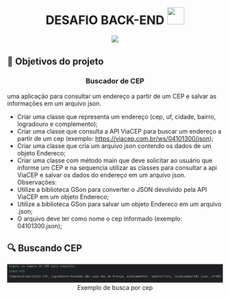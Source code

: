 <h1 align="center"> DESAFIO BACK-END <img loading="lazy" src="https://cdn.jsdelivr.net/gh/devicons/devicon/icons/java/java-original.svg" width="40" height="40"/> </h1>

<p align="center">
<img loading="lazy" src="http://img.shields.io/static/v1?label=STATUS&message=EM%20DESENVOLVIMENTO&color=GREEN&style=for-the-badge"/>
</p>


## 🔨 Objetivos do projeto
<h3 align="center">Buscador de CEP</h3>

uma aplicação para consultar um endereço a partir de um CEP e salvar as informações em um arquivo json.

- Criar uma classe que representa um endereço (cep, uf, cidade, bairro, logradouro e complemento);
- Criar uma classe que consulta a API ViaCEP para buscar um endereço a partir de um cep (exemplo: https://viacep.com.br/ws/04101300/json);
- Criar uma classe que cria um arquivo json contendo os dados de um objeto Endereco;
- Criar uma classe com método main que deve solicitar ao usuário que informe um CEP e na sequencia utilizar as classes para consultar a api ViaCEP e salvar os dados do endereço em um arquivo json.
Observações:
- Utilize a biblioteca GSon para converter o JSON devolvido pela API ViaCEP em um objeto Endereco;
- Utilize a biblioteca GSon para salvar um objeto Endereco em um arquivo .json;
- O arquivo deve ter como nome o cep informado (exemplo: 04101300.json);

<p></p>

## 🔍 Buscando CEP
<p align="center">
  <img src="https://github.com/alanandersondev/desafio-api-busca-cep/blob/main/img-readme/01%20-%20Digitando%20CEP.png" width="800">
</br>
  Exemplo de busca por cep
</p>
